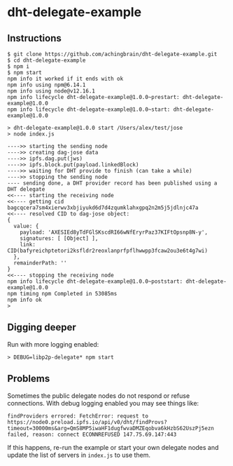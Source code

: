 # dht-delegate-example

## Instructions

```console
$ git clone https://github.com/achingbrain/dht-delegate-example.git
$ cd dht-delegate-example
$ npm i
$ npm start
npm info it worked if it ends with ok
npm info using npm@6.14.1
npm info using node@v12.16.1
npm info lifecycle dht-delegate-example@1.0.0~prestart: dht-delegate-example@1.0.0
npm info lifecycle dht-delegate-example@1.0.0~start: dht-delegate-example@1.0.0

> dht-delegate-example@1.0.0 start /Users/alex/test/jose
> node index.js

---->> starting the sending node
---->> creating dag-jose data
---->> ipfs.dag.put(jws)
---->> ipfs.block.put(payload.linkedBlock)
---->> waiting for DHT provide to finish (can take a while)
---->> stopping the sending node
---- sending done, a DHT provider record has been published using a DHT delegate
<<---- starting the receiving node
<<---- getting cid bagcqcera7sm4xierwv3xbjiyukd6d7d4zqumklahxgpq2n2m5j5jdlnjc47a
<<---- resolved CID to dag-jose object:
{
  value: {
    payload: 'AXESIEd8yTdFGlSKscdRI66wNfEryrPaz37KIFtOpsnp8N-y',
    signatures: [ [Object] ],
    link: CID(bafyreichptetori2ksfldr2reoxlanprfpflhwwpp3fcaw2ou3e6t4g7wi)
  },
  remainderPath: ''
}
<<---- stopping the receiving node
npm info lifecycle dht-delegate-example@1.0.0~poststart: dht-delegate-example@1.0.0
npm timing npm Completed in 53085ms
npm info ok
>
```

## Digging deeper

Run with more logging enabled:

```
> DEBUG=libp2p-delegate* npm start
```

## Problems

Sometimes the public delegate nodes do not respond or refuse connections. With debug logging enabled you may see things like:

```
findProviders errored: FetchError: request to https://node0.preload.ipfs.io/api/v0/dht/findProvs?timeout=30000ms&arg=QmS8MP5iwaHF1dugfwvaDMZEqobva6kHzbS62UszPj5ezn failed, reason: connect ECONNREFUSED 147.75.69.147:443
```

If this happens, re-run the example or start your own delegate nodes and update the list of servers in `index.js` to use them.
